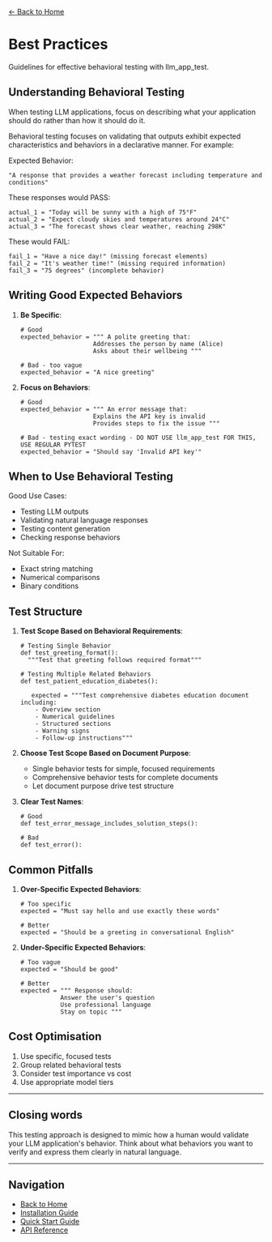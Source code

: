 [← Back to Home](../index.md)

# Best Practices

Guidelines for effective behavioral testing with llm_app_test.

## Understanding Behavioral Testing

When testing LLM applications, focus on describing what your application should do rather than how it should do it.

Behavioral testing focuses on validating that outputs exhibit expected characteristics and behaviors in a declarative manner. For example:

Expected Behavior: 

```
"A response that provides a weather forecast including temperature and conditions"
```

These responses would PASS:

```
actual_1 = "Today will be sunny with a high of 75°F"
actual_2 = "Expect cloudy skies and temperatures around 24°C"
actual_3 = "The forecast shows clear weather, reaching 298K"
```

These would FAIL:

```
fail_1 = "Have a nice day!" (missing forecast elements)
fail_2 = "It's weather time!" (missing required information)
fail_3 = "75 degrees" (incomplete behavior)
```

## Writing Good Expected Behaviors

1. **Be Specific**:

    ```
    # Good
    expected_behavior = """ A polite greeting that:
                        Addresses the person by name (Alice)
                        Asks about their wellbeing """
                        
    # Bad - too vague
    expected_behavior = "A nice greeting"
    ```

2. **Focus on Behaviors**:

    ```
    # Good
    expected_behavior = """ An error message that:
                        Explains the API key is invalid
                        Provides steps to fix the issue """
                        
    # Bad - testing exact wording - DO NOT USE llm_app_test FOR THIS, USE REGULAR PYTEST
    expected_behavior = "Should say 'Invalid API key'"
    ```

## When to Use Behavioral Testing

Good Use Cases:

- Testing LLM outputs
- Validating natural language responses
- Testing content generation
- Checking response behaviors

Not Suitable For:

- Exact string matching
- Numerical comparisons
- Binary conditions

## Test Structure

1. **Test Scope Based on Behavioral Requirements**:

    ```
    # Testing Single Behavior 
    def test_greeting_format(): 
      """Test that greeting follows required format"""
    ```
   
    ```
    # Testing Multiple Related Behaviors
    def test_patient_education_diabetes():
   
       expected = """Test comprehensive diabetes education document including:
        - Overview section
        - Numerical guidelines
        - Structured sections
        - Warning signs
        - Follow-up instructions"""
    ```
   
2. **Choose Test Scope Based on Document Purpose**:
   * Single behavior tests for simple, focused requirements
   * Comprehensive behavior tests for complete documents
   * Let document purpose drive test structure

3. **Clear Test Names**:

    ```
    # Good
    def test_error_message_includes_solution_steps():
    
    # Bad
    def test_error():
    ```

## Common Pitfalls

1. **Over-Specific Expected Behaviors**:

    ```
    # Too specific
    expected = "Must say hello and use exactly these words"
    
    # Better
    expected = "Should be a greeting in conversational English"
    ```

2. **Under-Specific Expected Behaviors**:

    ```
    # Too vague
    expected = "Should be good"
    
    # Better
    expected = """ Response should:
               Answer the user's question
               Use professional language
               Stay on topic """
    ```

## Cost Optimisation

1. Use specific, focused tests
2. Group related behavioral tests
3. Consider test importance vs cost
4. Use appropriate model tiers

---
## Closing words

This testing approach is designed to mimic how a human would validate your LLM application's behavior. 
Think about what behaviors you want to verify and express them clearly in natural language.

---
## Navigation

- [Back to Home](../index.md)
- [Installation Guide](../getting-started/installation.md)
- [Quick Start Guide](../getting-started/quickstart.md)
- [API Reference](../api/behavioral-assertion.md)
